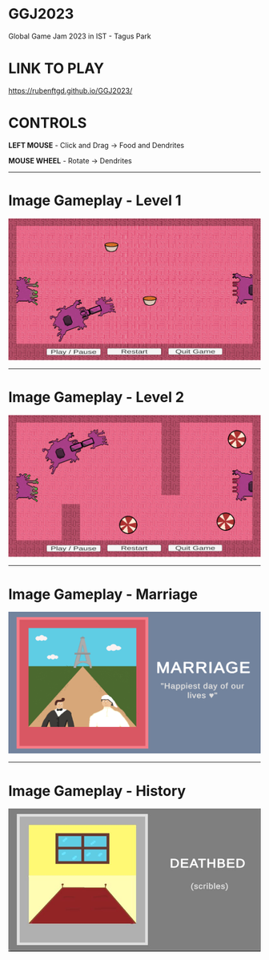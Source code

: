 # GGJ2023
Global Game Jam 2023 in IST - Tagus Park

# LINK TO PLAY
https://rubenftgd.github.io/GGJ2023/

# CONTROLS
**LEFT MOUSE** - Click and Drag -> Food and Dendrites

**MOUSE WHEEL** - Rotate -> Dendrites

---

**Image Gameplay - Level 1**
======
![plot](./gameplay-images/level_1.png) 

---

**Image Gameplay - Level 2**
======
![plot](./gameplay-images/level_2.png) 

---

**Image Gameplay - Marriage**
======
![plot](./gameplay-images/marriage.png)

---

**Image Gameplay - History**
======
![plot](./gameplay-images/history.jpeg) 
